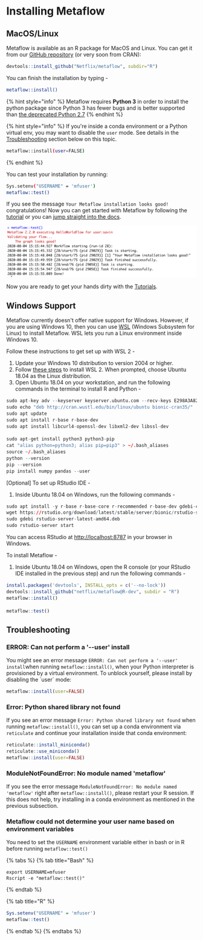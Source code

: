 # Installing Metaflow

## MacOS/Linux

Metaflow is available as an R package for MacOS and Linux. You can get it from our [GitHub repository](https://github.com/Netflix/metaflow) \(or very soon from CRAN\):

```r
devtools::install_github("Netflix/metaflow", subdir="R")
```

You can finish the installation by typing - 

```bash
metaflow::install()
```

{% hint style="info" %}
Metaflow requires **Python 3** in order to install the python package since Python 3 has fewer bugs and is better supported than [the deprecated Python 2.7](http://pythonclock.org)
{% endhint %}

{% hint style="info" %}
If you're inside a conda environment or a Python virtual env, you may want to disable the `user` mode. See details in the [Troubleshooting](install.md#error-can-not-perform-a-user-install) section below on this topic.

```bash
metaflow::install(user=FALSE)
```
{% endhint %}

You can test your installation by running:

```bash
Sys.setenv("USERNAME" = 'mfuser')
metaflow::test()
```

If you see the message `Your Metaflow installation looks good!` congratulations! Now you can get started with Metaflow by following the [tutorial](tutorials/) or you can [jump straight into the docs](../metaflow/basics.md). 

![](../.gitbook/assets/screenshot-2020-08-04-at-3.16.18-pm.png)

Now you are ready to get your hands dirty with the [Tutorials](tutorials/).

## Windows Support

Metaflow currently doesn't offer native support for Windows. However, if you are using Windows 10, then you can use [WSL](https://docs.microsoft.com/en-us/windows/wsl/about) \(Windows Subsystem for Linux\) to install Metaflow. WSL lets you run a Linux environment inside Windows 10. 

Follow these instructions to get set up with WSL 2 - 

1. Update your Windows 10 distribution to version 2004 or higher.
2. Follow [these steps](https://docs.microsoft.com/en-us/windows/wsl/install-win10) to install WSL 2. When prompted, choose Ubuntu 18.04 as the Linux distribution.
3. Open Ubuntu 18.04 on your workstation, and run the following commands in the terminal to install R and Python - 

```r
sudo apt-key adv --keyserver keyserver.ubuntu.com --recv-keys E298A3A825C0D65DFD57CBB651716619E084DAB9
sudo echo "deb http://cran.wustl.edu/bin/linux/ubuntu bionic-cran35/" | sudo tee -a /etc/apt/sources.list
sudo apt update
sudo apt install r-base r-base-dev
sudo apt install libcurl4-openssl-dev libxml2-dev libssl-dev

sudo apt-get install python3 python3-pip
cat "alias python=python3; alias pip=pip3" > ~/.bash_aliases
source ~/.bash_aliases
python --version
pip --version
pip install numpy pandas --user
```

\[Optional\] To set up RStudio IDE - 

1. Inside Ubuntu 18.04 on Windows, run the following commands -

```r
sudo apt install -y r-base r-base-core r-recommended r-base-dev gdebi-core build-essential libcurl4-gnutls-dev libxml2-dev libssl-dev
wget https://rstudio.org/download/latest/stable/server/bionic/rstudio-server-latest-amd64.deb
sudo gdebi rstudio-server-latest-amd64.deb
sudo rstudio-server start
```

You can access RStudio at [http://localhost:8787](http://localhost:8787) in your browser in Windows.

To install Metaflow - 

1. Inside Ubuntu 18.04 on Windows, open the R console \(or your RStudio IDE installed in the previous step\) and run the following commands -

```r
install.packages('devtools', INSTALL_opts = c('--no-lock'))
devtools::install_github("netflix/metaflow@R-dev", subdir = "R")
metaflow::install()

metaflow::test()
```

## Troubleshooting

### ERROR: Can not perform a '--user' install

You might see an error message `ERROR: Can not perform a '--user' install`when running `metaflow::install()`, when your Python interpreter is provisioned by a virtual environment. To unblock yourself, please install by disabling the \`user\` mode:

```r
metaflow::install(user=FALSE)
```

### Error: Python shared library not found

If you see an error message `Error: Python shared library not found` when running `metaflow::install()`, you can set up a conda environment via `reticulate` and continue your installation inside that conda environment:

```r
reticulate::install_miniconda()
reticulate::use_miniconda()
metaflow::install(user=FALSE)
```

### ModuleNotFoundError: No module named 'metaflow'

If you see the error message `ModuleNotFoundError: No module named 'metaflow'` right after `metaflow::install()`, please restart your R session. If this does not help, try installing in a conda environment as mentioned in the previous subsection.

### Metaflow could not determine your user name based on environment variables

You need to set the `USERNAME` environment variable either in bash or in R before running `metaflow::test()`

{% tabs %}
{% tab title="Bash" %}
```
export USERNAME=mfuser
Rscript -e "metaflow::test()"
```
{% endtab %}

{% tab title="R" %}
```r
Sys.setenv("USERNAME" = 'mfuser')
metaflow::test()
```
{% endtab %}
{% endtabs %}

